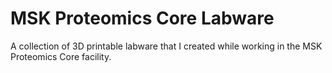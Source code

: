 # MSK Proteomics Core Labware

A collection of 3D printable labware that I created
while working in the MSK Proteomics Core facility.